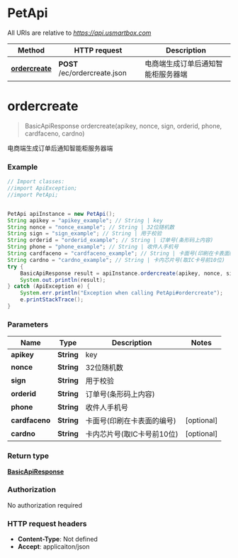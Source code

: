 # PetApi

All URIs are relative to *https://api.usmartbox.com*

Method | HTTP request | Description
------------- | ------------- | -------------
[**ordercreate**](PetApi.md#ordercreate) | **POST** /ec/ordercreate.json | 电商端生成订单后通知智能柜服务器端

<a name="ordercreate"></a>
# **ordercreate**
> BasicApiResponse ordercreate(apikey, nonce, sign, orderid, phone, cardfaceno, cardno)

电商端生成订单后通知智能柜服务器端

### Example
```java
// Import classes:
//import ApiException;
//import PetApi;


PetApi apiInstance = new PetApi();
String apikey = "apikey_example"; // String | key
String nonce = "nonce_example"; // String | 32位随机数
String sign = "sign_example"; // String | 用于校验
String orderid = "orderid_example"; // String | 订单号(条形码上内容)
String phone = "phone_example"; // String | 收件人手机号
String cardfaceno = "cardfaceno_example"; // String | 卡面号(印刷在卡表面的编号)
String cardno = "cardno_example"; // String | 卡内芯片号(取IC卡号前10位)
try {
    BasicApiResponse result = apiInstance.ordercreate(apikey, nonce, sign, orderid, phone, cardfaceno, cardno);
    System.out.println(result);
} catch (ApiException e) {
    System.err.println("Exception when calling PetApi#ordercreate");
    e.printStackTrace();
}
```

### Parameters

Name | Type | Description  | Notes
------------- | ------------- | ------------- | -------------
 **apikey** | **String**| key |
 **nonce** | **String**| 32位随机数 |
 **sign** | **String**| 用于校验 |
 **orderid** | **String**| 订单号(条形码上内容) |
 **phone** | **String**| 收件人手机号 |
 **cardfaceno** | **String**| 卡面号(印刷在卡表面的编号) | [optional]
 **cardno** | **String**| 卡内芯片号(取IC卡号前10位) | [optional]

### Return type

[**BasicApiResponse**](BasicApiResponse.md)

### Authorization

No authorization required

### HTTP request headers

 - **Content-Type**: Not defined
 - **Accept**: applicaiton/json

